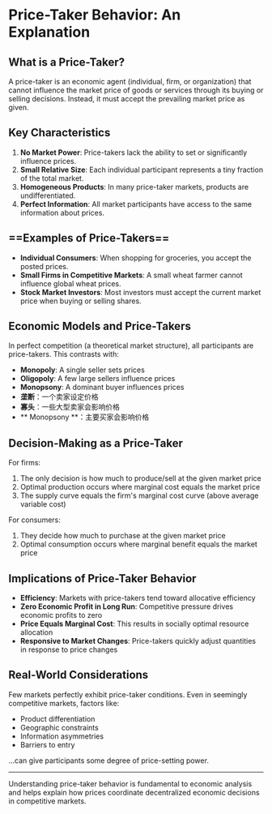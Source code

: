 # Price-Taker Behavior: An Explanation

## What is a Price-Taker?

A price-taker is an economic agent (individual, firm, or organization) that cannot influence the market price of goods or services through its buying or selling decisions. Instead, it must accept the prevailing market price as given.

## Key Characteristics

1. **No Market Power**: Price-takers lack the ability to set or significantly influence prices.
2. **Small Relative Size**: Each individual participant represents a tiny fraction of the total market.
3. **Homogeneous Products**: In many price-taker markets, products are undifferentiated.
4. **Perfect Information**: All market participants have access to the same information about prices.

## ==Examples of Price-Takers==

- **Individual Consumers**: When shopping for groceries, you accept the posted prices.
- **Small Firms in Competitive Markets**: A small wheat farmer cannot influence global wheat prices.
- **Stock Market Investors**: Most investors must accept the current market price when buying or selling shares.

## Economic Models and Price-Takers

In perfect competition (a theoretical market structure), all participants are price-takers. This contrasts with:

- **Monopoly**: A single seller sets prices
- **Oligopoly**: A few large sellers influence prices
- **Monopsony**: A dominant buyer influences prices
-  **垄断**：一个卖家设定价格
 -  **寡头**：一些大型卖家会影响价格
 -  ** Monopsony **：主要买家会影响价格

## Decision-Making as a Price-Taker

For firms:

1. The only decision is how much to produce/sell at the given market price
2. Optimal production occurs where marginal cost equals the market price
3. The supply curve equals the firm's marginal cost curve (above average variable cost)

For consumers:

1. They decide how much to purchase at the given market price
2. Optimal consumption occurs where marginal benefit equals the market price

## Implications of Price-Taker Behavior

- **Efficiency**: Markets with price-takers tend toward allocative efficiency
- **Zero Economic Profit in Long Run**: Competitive pressure drives economic profits to zero
- **Price Equals Marginal Cost**: This results in socially optimal resource allocation
- **Responsive to Market Changes**: Price-takers quickly adjust quantities in response to price changes

## Real-World Considerations

Few markets perfectly exhibit price-taker conditions. Even in seemingly competitive markets, factors like:

- Product differentiation
- Geographic constraints
- Information asymmetries
- Barriers to entry

...can give participants some degree of price-setting power.

---

Understanding price-taker behavior is fundamental to economic analysis and helps explain how prices coordinate decentralized economic decisions in competitive markets.

